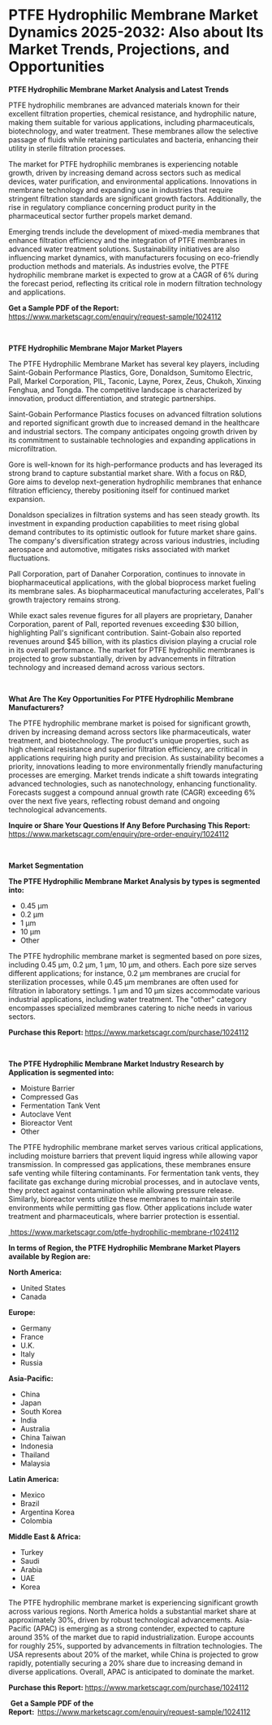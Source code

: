<p><h1>PTFE Hydrophilic Membrane Market Dynamics 2025-2032: Also about Its Market Trends, Projections, and Opportunities</h1></p><p><strong>PTFE Hydrophilic Membrane Market Analysis and Latest Trends</strong></p>
<p><p>PTFE hydrophilic membranes are advanced materials known for their excellent filtration properties, chemical resistance, and hydrophilic nature, making them suitable for various applications, including pharmaceuticals, biotechnology, and water treatment. These membranes allow the selective passage of fluids while retaining particulates and bacteria, enhancing their utility in sterile filtration processes.</p><p>The market for PTFE hydrophilic membranes is experiencing notable growth, driven by increasing demand across sectors such as medical devices, water purification, and environmental applications. Innovations in membrane technology and expanding use in industries that require stringent filtration standards are significant growth factors. Additionally, the rise in regulatory compliance concerning product purity in the pharmaceutical sector further propels market demand.</p><p>Emerging trends include the development of mixed-media membranes that enhance filtration efficiency and the integration of PTFE membranes in advanced water treatment solutions. Sustainability initiatives are also influencing market dynamics, with manufacturers focusing on eco-friendly production methods and materials. As industries evolve, the PTFE hydrophilic membrane market is expected to grow at a CAGR of 6% during the forecast period, reflecting its critical role in modern filtration technology and applications.</p></p>
<p><strong>Get a Sample PDF of the Report:&nbsp;</strong> <a href="https://www.marketscagr.com/enquiry/request-sample/1024112?utm_campaign=3642&utm_medium=2&utm_source=Github&utm_content=ia&utm_term=18042025&utm_id=ptfe-hydrophilic-membrane">https://www.marketscagr.com/enquiry/request-sample/1024112</a></p>
<p>&nbsp;</p>
<p><strong>PTFE Hydrophilic Membrane Major Market Players</strong></p>
<p><p>The PTFE Hydrophilic Membrane Market has several key players, including Saint-Gobain Performance Plastics, Gore, Donaldson, Sumitomo Electric, Pall, Markel Corporation, PIL, Taconic, Layne, Porex, Zeus, Chukoh, Xinxing Fenghua, and Tongda. The competitive landscape is characterized by innovation, product differentiation, and strategic partnerships.</p><p>Saint-Gobain Performance Plastics focuses on advanced filtration solutions and reported significant growth due to increased demand in the healthcare and industrial sectors. The company anticipates ongoing growth driven by its commitment to sustainable technologies and expanding applications in microfiltration.</p><p>Gore is well-known for its high-performance products and has leveraged its strong brand to capture substantial market share. With a focus on R&D, Gore aims to develop next-generation hydrophilic membranes that enhance filtration efficiency, thereby positioning itself for continued market expansion.</p><p>Donaldson specializes in filtration systems and has seen steady growth. Its investment in expanding production capabilities to meet rising global demand contributes to its optimistic outlook for future market share gains. The company's diversification strategy across various industries, including aerospace and automotive, mitigates risks associated with market fluctuations.</p><p>Pall Corporation, part of Danaher Corporation, continues to innovate in biopharmaceutical applications, with the global bioprocess market fueling its membrane sales. As biopharmaceutical manufacturing accelerates, Pall's growth trajectory remains strong.</p><p>While exact sales revenue figures for all players are proprietary, Danaher Corporation, parent of Pall, reported revenues exceeding $30 billion, highlighting Pall's significant contribution. Saint-Gobain also reported revenues around $45 billion, with its plastics division playing a crucial role in its overall performance. The market for PTFE hydrophilic membranes is projected to grow substantially, driven by advancements in filtration technology and increased demand across various sectors.</p></p>
<p>&nbsp;</p>
<p><strong>What Are The Key Opportunities For PTFE Hydrophilic Membrane Manufacturers?</strong></p>
<p><p>The PTFE hydrophilic membrane market is poised for significant growth, driven by increasing demand across sectors like pharmaceuticals, water treatment, and biotechnology. The product's unique properties, such as high chemical resistance and superior filtration efficiency, are critical in applications requiring high purity and precision. As sustainability becomes a priority, innovations leading to more environmentally friendly manufacturing processes are emerging. Market trends indicate a shift towards integrating advanced technologies, such as nanotechnology, enhancing functionality. Forecasts suggest a compound annual growth rate (CAGR) exceeding 6% over the next five years, reflecting robust demand and ongoing technological advancements.</p></p>
<p><strong>Inquire or Share Your Questions If Any Before Purchasing This Report:</strong> <a href="https://www.marketscagr.com/enquiry/pre-order-enquiry/1024112?utm_campaign=3642&utm_medium=2&utm_source=Github&utm_content=ia&utm_term=18042025&utm_id=ptfe-hydrophilic-membrane">https://www.marketscagr.com/enquiry/pre-order-enquiry/1024112</a></p>
<p>&nbsp;</p>
<p><strong>Market Segmentation</strong></p>
<p><strong>The PTFE Hydrophilic Membrane Market Analysis by types is segmented into:</strong></p>
<p><ul><li>0.45 µm</li><li>0.2 µm</li><li>1 µm</li><li>10 µm</li><li>Other</li></ul></p>
<p><p>The PTFE hydrophilic membrane market is segmented based on pore sizes, including 0.45 µm, 0.2 µm, 1 µm, 10 µm, and others. Each pore size serves different applications; for instance, 0.2 µm membranes are crucial for sterilization processes, while 0.45 µm membranes are often used for filtration in laboratory settings. 1 µm and 10 µm sizes accommodate various industrial applications, including water treatment. The "other" category encompasses specialized membranes catering to niche needs in various sectors.</p></p>
<p><strong>Purchase this Report:&nbsp;</strong><a href="https://www.marketscagr.com/purchase/1024112?utm_campaign=3642&utm_medium=2&utm_source=Github&utm_content=ia&utm_term=18042025&utm_id=ptfe-hydrophilic-membrane">https://www.marketscagr.com/purchase/1024112</a></p>
<p>&nbsp;</p>
<p><strong>The PTFE Hydrophilic Membrane Market Industry Research by Application is segmented into:</strong></p>
<p><ul><li>Moisture Barrier</li><li>Compressed Gas</li><li>Fermentation Tank Vent</li><li>Autoclave Vent</li><li>Bioreactor Vent</li><li>Other</li></ul></p>
<p><p>The PTFE hydrophilic membrane market serves various critical applications, including moisture barriers that prevent liquid ingress while allowing vapor transmission. In compressed gas applications, these membranes ensure safe venting while filtering contaminants. For fermentation tank vents, they facilitate gas exchange during microbial processes, and in autoclave vents, they protect against contamination while allowing pressure release. Similarly, bioreactor vents utilize these membranes to maintain sterile environments while permitting gas flow. Other applications include water treatment and pharmaceuticals, where barrier protection is essential.</p></p>
<p><a href="https://www.marketscagr.com/ptfe-hydrophilic-membrane-r1024112?utm_campaign=3642&utm_medium=2&utm_source=Github&utm_content=ia&utm_term=18042025&utm_id=ptfe-hydrophilic-membrane">&nbsp;https://www.marketscagr.com/ptfe-hydrophilic-membrane-r1024112</a></p>
<p><strong>In terms of Region, the PTFE Hydrophilic Membrane Market Players available by Region are:</strong></p>
<p>
    <p> <strong> North America: </strong>
        <ul>
            <li>United States</li>
            <li>Canada</li>
        </ul>
        </p> 
    <p> <strong> Europe: </strong>
        <ul>
            <li>Germany</li>
            <li>France</li>
            <li>U.K.</li>
            <li>Italy</li>
            <li>Russia</li>
        </ul>
        </p> 
    <p> <strong> Asia-Pacific: </strong>
        <ul>
            <li>China</li>
            <li>Japan</li>
            <li>South Korea</li>
            <li>India</li>
            <li>Australia</li>
            <li>China Taiwan</li>
            <li>Indonesia</li>
            <li>Thailand</li>
            <li>Malaysia</li>
        </ul>
        </p> 
    <p> <strong> Latin America: </strong>
        <ul>
            <li>Mexico</li>
            <li>Brazil</li>
            <li>Argentina Korea</li>
            <li>Colombia</li>
        </ul>
        </p> 
    <p> <strong> Middle East & Africa: </strong>
        <ul>
            <li>Turkey</li>
            <li>Saudi</li>
            <li>Arabia</li>
            <li>UAE</li>
            <li>Korea</li>
        </ul>
    </p>
    </p>
<p><p>The PTFE hydrophilic membrane market is experiencing significant growth across various regions. North America holds a substantial market share at approximately 30%, driven by robust technological advancements. Asia-Pacific (APAC) is emerging as a strong contender, expected to capture around 35% of the market due to rapid industrialization. Europe accounts for roughly 25%, supported by advancements in filtration technologies. The USA represents about 20% of the market, while China is projected to grow rapidly, potentially securing a 20% share due to increasing demand in diverse applications. Overall, APAC is anticipated to dominate the market.</p></p>
<p><strong>Purchase this Report: </strong><a href="https://www.marketscagr.com/purchase/1024112?utm_campaign=3642&utm_medium=2&utm_source=Github&utm_content=ia&utm_term=18042025&utm_id=ptfe-hydrophilic-membrane">https://www.marketscagr.com/purchase/1024112</a></p>
<p>&nbsp;<strong>Get a Sample PDF of the Report:&nbsp;&nbsp;</strong><a href="https://www.marketscagr.com/enquiry/request-sample/1024112?utm_campaign=3642&utm_medium=2&utm_source=Github&utm_content=ia&utm_term=18042025&utm_id=ptfe-hydrophilic-membrane">https://www.marketscagr.com/enquiry/request-sample/1024112</a></p>
<p><strong></strong></p>
<p><p></p><p></p><p></p></p>
